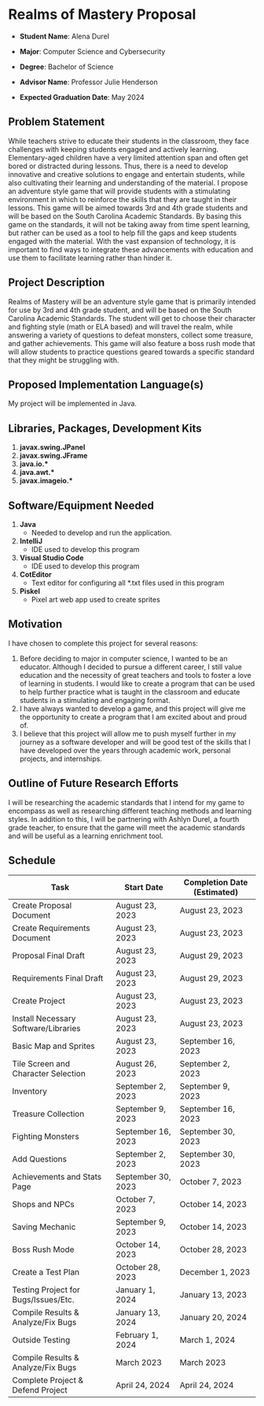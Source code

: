 Realms of Mastery Proposal
=======================

- **Student Name**: Alena Durel

- **Major**: Computer Science and Cybersecurity

- **Degree**: Bachelor of Science

- **Advisor Name**: Professor Julie Henderson

- **Expected Graduation Date**: May 2024

Problem Statement
----------------

  While teachers strive to educate their students in the classroom, they face challenges with keeping students engaged and actively learning. Elementary-aged children have a very limited attention span and often get bored or distracted during lessons. Thus, there is a need to develop innovative and creative solutions to engage and entertain students, while also cultivating their learning and understanding of the material. I propose an adventure style game that will provide students with a stimulating environment in which to reinforce the skills that they are taught in their lessons. This game will be aimed towards 3rd and 4th grade students and will be based on the South Carolina Academic Standards. By basing this game on the standards, it will not be taking away from time spent learning, but rather can be used as a tool to help fill the gaps and keep students engaged with the material. With the vast expansion of technology, it is important to find ways to integrate these advancements with education and use them to facilitate learning rather than hinder it.

Project Description
----------------------

Realms of Mastery will be an adventure style game that is primarily intended for use by 3rd and 4th grade student, and will be based on the South Carolina Academic Standards. The student will get to choose their character and fighting style (math or ELA based) and will travel the realm, while answering a variety of questions to defeat monsters, collect some treasure, and gather achievements. This game will also feature a boss rush mode that will allow students to practice questions geared towards a specific standard that they might be struggling with.

Proposed Implementation Language(s)
-----------------------------------

My project will be implemented in Java.

Libraries, Packages, Development Kits
-------------------------------------

1. **javax.swing.JPanel**
2. **javax.swing.JFrame**
3. **java.io.\***
4. **java.awt.\***
5. **javax.imageio.\***

Software/Equipment Needed
-------------------------

1. **Java**
   - Needed to develop and run the application.
2. **IntelliJ**
   - IDE used to develop this program
3. **Visual Studio Code**
   - IDE used to develop this program
4. **CotEditor**
   - Text editor for configuring all *.txt files used in this program
5. **Piskel**
   - Pixel art web app used to create sprites

Motivation
----------

I have chosen to complete this project for several reasons:

1. Before deciding to major in computer science, I wanted to be an educator. Although I decided to pursue a different career, I still value education and the necessity of great teachers and tools to foster a love of learning in students. I would like to create a program that can be used to help further practice what is taught in the classroom and educate students in a stimulating and engaging format.
2. I have always wanted to develop a game, and this project will give me the opportunity to create a program that I am excited about and proud of.
3. I believe that this project will allow me to push myself further in my journey as a software developer and will be good test of the skills that I have developed over the years through academic work, personal projects, and internships.

Outline of Future Research Efforts
----------------------------------

I will be researching the academic standards that I intend for my game to encompass as well as researching different teaching methods and learning styles. In addition to this, I will be partnering with Ashlyn Durel, a fourth grade teacher, to ensure that the game will meet the academic standards and will be useful as a learning enrichment tool.

Schedule
---------------------

| Task                                                 | Start Date         | Completion Date (Estimated) |
|------------------------------------------------------|--------------------|-----------------------------|
| Create Proposal Document                             | August 23, 2023    | August 23, 2023             |
| Create Requirements Document                         | August 23, 2023    | August 23, 2023             |
| Proposal Final Draft                                 | August 23, 2023    | August 29, 2023             |
| Requirements Final Draft                             | August 23, 2023    | August 29, 2023             |
| Create Project                                       | August 23, 2023    | August 23, 2023             |
| Install Necessary Software/Libraries                 | August 23, 2023    | August 23, 2023             |
| Basic Map and Sprites                                | August 23, 2023    | September 16, 2023          |
| Tile Screen and Character Selection                  | August 26, 2023    | September 2, 2023           |
| Inventory                                            | September 2, 2023  | September 9, 2023           |
| Treasure Collection                                  | September 9, 2023  | September 16, 2023          |
| Fighting Monsters                                    | September 16, 2023 | September 30, 2023          |
| Add Questions                                        | September 2, 2023  | September 30, 2023          |
| Achievements and Stats Page                          | September 30, 2023 | October 7, 2023             |
| Shops and NPCs                                       | October 7, 2023    | October 14, 2023            |
| Saving Mechanic                                      | September 9, 2023  | October 14, 2023            |
| Boss Rush Mode                                       | October 14, 2023   | October 28, 2023            |
| Create a Test Plan                                   | October 28, 2023   | December 1, 2023            |
| Testing Project for Bugs/Issues/Etc.                 | January 1, 2024    | January 13, 2023            |
| Compile Results & Analyze/Fix Bugs                   | January 13, 2024   | January 20, 2024            |
| Outside Testing                                      | February 1, 2024   | March 1, 2024               |
| Compile Results & Analyze/Fix Bugs                   | March  2023        | March 2023                  |
| Complete Project & Defend Project                    | April 24, 2024     | April 24, 2024              |
